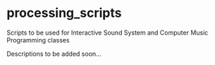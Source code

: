 # processing_scripts

Scripts to be used for Interactive Sound System and Computer Music Programming classes

Descriptions to be added soon...
